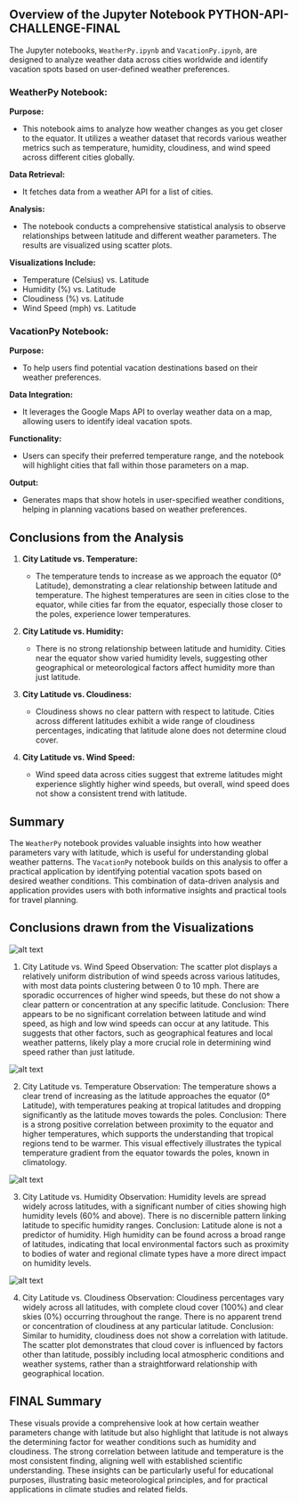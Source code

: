 
## Overview of the Jupyter Notebook PYTHON-API-CHALLENGE-FINAL 

The Jupyter notebooks, `WeatherPy.ipynb` and `VacationPy.ipynb`, are designed to analyze weather data across cities worldwide and identify vacation spots based on user-defined weather preferences.

### WeatherPy Notebook:

**Purpose:**
- This notebook aims to analyze how weather changes as you get closer to the equator. It utilizes a weather dataset that records various weather metrics such as temperature, humidity, cloudiness, and wind speed across different cities globally.

**Data Retrieval:**
- It fetches data from a weather API for a list of cities.

**Analysis:**
- The notebook conducts a comprehensive statistical analysis to observe relationships between latitude and different weather parameters. The results are visualized using scatter plots.

**Visualizations Include:**
- Temperature (Celsius) vs. Latitude
- Humidity (%) vs. Latitude
- Cloudiness (%) vs. Latitude
- Wind Speed (mph) vs. Latitude

### VacationPy Notebook:

**Purpose:**
- To help users find potential vacation destinations based on their weather preferences.

**Data Integration:**
- It leverages the Google Maps API to overlay weather data on a map, allowing users to identify ideal vacation spots.

**Functionality:**
- Users can specify their preferred temperature range, and the notebook will highlight cities that fall within those parameters on a map.

**Output:**
- Generates maps that show hotels in user-specified weather conditions, helping in planning vacations based on weather preferences.

## Conclusions from the Analysis

1. **City Latitude vs. Temperature:**
   - The temperature tends to increase as we approach the equator (0° Latitude), demonstrating a clear relationship between latitude and temperature. The highest temperatures are seen in cities close to the equator, while cities far from the equator, especially those closer to the poles, experience lower temperatures.

2. **City Latitude vs. Humidity:**
   - There is no strong relationship between latitude and humidity. Cities near the equator show varied humidity levels, suggesting other geographical or meteorological factors affect humidity more than just latitude.

3. **City Latitude vs. Cloudiness:**
   - Cloudiness shows no clear pattern with respect to latitude. Cities across different latitudes exhibit a wide range of cloudiness percentages, indicating that latitude alone does not determine cloud cover.

4. **City Latitude vs. Wind Speed:**
   - Wind speed data across cities suggest that extreme latitudes might experience slightly higher wind speeds, but overall, wind speed does not show a consistent trend with latitude.

## Summary

The `WeatherPy` notebook provides valuable insights into how weather parameters vary with latitude, which is useful for understanding global weather patterns. The `VacationPy` notebook builds on this analysis to offer a practical application by identifying potential vacation spots based on desired weather conditions. This combination of data-driven analysis and application provides users with both informative insights and practical tools for travel planning.

## Conclusions drawn from the Visualizations

![alt text](output_data/Fig4.png)

1. City Latitude vs. Wind Speed
Observation: The scatter plot displays a relatively uniform distribution of wind speeds across various latitudes, with most data points clustering between 0 to 10 mph. There are sporadic occurrences of higher wind speeds, but these do not show a clear pattern or concentration at any specific latitude.
Conclusion: There appears to be no significant correlation between latitude and wind speed, as high and low wind speeds can occur at any latitude. This suggests that other factors, such as geographical features and local weather patterns, likely play a more crucial role in determining wind speed rather than just latitude.

![alt text](output_data/Fig1.png)

2. City Latitude vs. Temperature
Observation: The temperature shows a clear trend of increasing as the latitude approaches the equator (0° Latitude), with temperatures peaking at tropical latitudes and dropping significantly as the latitude moves towards the poles.
Conclusion: There is a strong positive correlation between proximity to the equator and higher temperatures, which supports the understanding that tropical regions tend to be warmer. This visual effectively illustrates the typical temperature gradient from the equator towards the poles, known in climatology.

![alt text](output_data/Fig2.png)

3. City Latitude vs. Humidity
Observation: Humidity levels are spread widely across latitudes, with a significant number of cities showing high humidity levels (60% and above). There is no discernible pattern linking latitude to specific humidity ranges.
Conclusion: Latitude alone is not a predictor of humidity. High humidity can be found across a broad range of latitudes, indicating that local environmental factors such as proximity to bodies of water and regional climate types have a more direct impact on humidity levels.

![alt text](output_data/Fig3.png)

4. City Latitude vs. Cloudiness
Observation: Cloudiness percentages vary widely across all latitudes, with complete cloud cover (100%) and clear skies (0%) occurring throughout the range. There is no apparent trend or concentration of cloudiness at any particular latitude.
Conclusion: Similar to humidity, cloudiness does not show a correlation with latitude. The scatter plot demonstrates that cloud cover is influenced by factors other than latitude, possibly including local atmospheric conditions and weather systems, rather than a straightforward relationship with geographical location.

## FINAL Summary
These visuals provide a comprehensive look at how certain weather parameters change with latitude but also highlight that latitude is not always the determining factor for weather conditions such as humidity and cloudiness. The strong correlation between latitude and temperature is the most consistent finding, aligning well with established scientific understanding. These insights can be particularly useful for educational purposes, illustrating basic meteorological principles, and for practical applications in climate studies and related fields.








